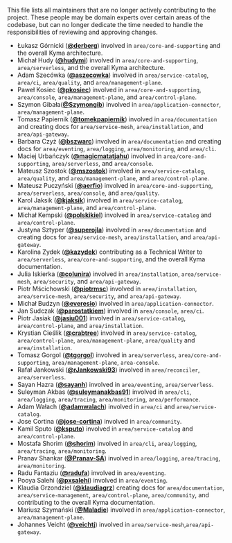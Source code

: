 This file lists all maintainers that are no longer actively contributing to the project. These people may be domain experts over certain areas of the codebase, but can no longer dedicate the time needed to handle the responsibilities of reviewing and approving changes.

* Łukasz Górnicki (**[@derberg](https://github.com/derberg)**) involved in `area/core-and-supporting` and the overall Kyma architecture.
* Michał Hudy (**[@hudymi](https://github.com/hudymi)**) involved in `area/core-and-supporting`, `area/serverless`, and the overall Kyma architecture.
* Adam Szecówka (**[@aszecowka](https://github.com/aszecowka)**) involved in `area/service-catalog`, `area/ci`, `area/quality`, and `area/management-plane`.
* Paweł Kosiec (**[@pkosiec](https://github.com/pkosiec)**) involved in `area/core-and-supporting`, `area/console`, `area/management-plane`, and `area/control-plane`.
* Szymon Gibała(**[@Szymongib](https://github.com/Szymongib)**) involved in `area/application-connector`, `area/management-plane`.
* Tomasz Papiernik (**[@tomekpapiernik](https://github.com/tomekpapiernik)**) involved in `area/documentation` and creating docs for `area/service-mesh`, `area/installation`, and `area/api-gateway`.
* Barbara Czyż (**[@bszwarc](https://github.com/bszwarc)**) involved in `area/documentation` and creating docs for `area/eventing`, `area/logging`, `area/monitoring`, and `area/cli`.
* Maciej Urbańczyk (**[@magicmatatjahu](https://github.com/magicmatatjahu)**) involved in `area/core-and-supporting`, `area/serverless`, and `area/console`.
* Mateusz Szostok (**[@mszostok](https://github.com/mszostok)**) involved in `area/service-catalog`, `area/quality`, and `area/management-plane`, and `area/control-plane`.
* Mateusz Puczyński (**[@aerfio](https://github.com/aerfio)**) involved in `area/core-and-supporting`, `area/serverless`, `area/console`, and `area/quality`.
* Karol Jaksik (**[@kjaksik](https://github.com/kjaksik)**) involved in `area/service-catalog`, `area/management-plane`, and `area/control-plane`.
* Michał Kempski (**[@polskikiel](https://github.com/polskikiel)**) involved in `area/service-catalog` and `area/control-plane`.
* Justyna Sztyper (**[@superojla](https://github.com/superojla)**) involved in `area/documentation` and creating docs for `area/service-mesh`, `area/installation`, and `area/api-gateway`.
* Karolina Zydek (**[@kazydek](https://github.com/kazydek)**) contributing as a Technical Writer to `area/serverless`, `area/core-and-supporting`, and the overall Kyma documentation.
* Julia Iskierka (**[@colunira](https://github.com/colunira)**) involved in `area/installation`, `area/service-mesh`, `area/security`, and `area/api-gateway`.
* Piotr Mścichowski (**[@piotrmsc](https://github.com/piotrmsc)**) involved in `area/installation`, `area/service-mesh`, `area/security`, and `area/api-gateway`.
* Michał Budzyn (**[@everesio](https://github.com/everesio)**) involved in `area/application-connector`.
* Jan Sudczak (**[@parostatkiem](https://github.com/parostatkiem)**) involved in `area/console`, `area/ci`.
* Piotr Jasiak (**[@jasiu001](https://github.com/jasiu001)**) involved in `area/service-catalog`,  `area/control-plane`, and `area/installation`.
* Krystian Cieślik (**[@crabtree](https://github.com/crabtree)**) involved in `area/service-catalog`,  `area/control-plane`, `area/management-plane`, `area/quality` and `area/installation`.
* Tomasz Gorgol (**[@tgorgol](https://github.com/tgorgol)**) involved in `area/serverless`, `area/core-and-supporting`, `area/management-plane`, `area-console`.
* Rafał Jankowski (**[@rJankowski93](https://github.com/rJankowski93)**) involved in `area/reconciler`, `area/serverless`.
* Sayan Hazra (**[@sayanh](https://github.com/sayanh)**) involved in `area/eventing`, `area/serverless`.
* Suleyman Akbas (**[@suleymanakbas91](https://github.com/suleymanakbas91)**) involved in `area/cli`, `area/logging`, `area/tracing`, `area/monitoring`, `area/performance`.
* Adam Wałach (**[@adamwalach](https://github.com/adamwalach)**) involved in `area/ci` and `area/service-catalog`.
* Jose Cortina (**[@jose-cortina](https://github.com/jose-cortina)**) involved in `area/community`.
* Kamil Sputo (**[@ksputo](https://github.com/ksputo)**) involved in `area/service-catalog` and  `area/control-plane`.
* Mostafa Shorim (**[@shorim](https://github.com/shorim)**) involved in `area/cli`, `area/logging`, `area/tracing`, `area/monitoring`.
* Pranav Shankar (**[@Pranav-SA](https://github.com/Pranav-SA)**) involved in `area/logging`, `area/tracing`, `area/monitoring`.
* Radu Fantaziu (**[@radufa](https://github.com/radufa)**) involved in `area/eventing`.
* Pooya Salehi (**[@pxsalehi](https://github.com/pxsalehi)**) involved in `area/eventing`.
* Klaudia Grzondziel (**[@klaudiagrz](https://github.com/klaudiagrz)**) creating docs for `area/documentation`, `area/service-management`, `area/control-plane`, `area/community`, and contributing to the overall Kyma documentation.
* Mariusz Szymański (**[@Maladie](https://github.com/Maladie)**) involved in `area/application-connector`, `area/management-plane`.
* Johannes Veicht (**[@veichtj](https://github.com/veichtj)**) involved in `area/service-mesh`,`area/api-gateway`.
